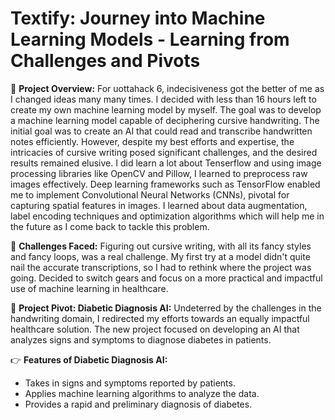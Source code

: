 # **Textify: Journey into Machine Learning Models - Learning from Challenges and Pivots**

🌟 **Project Overview:**
For uottahack 6, indecisiveness got the better of me as I changed ideas many many times. I decided with less than 16 hours left to create my own machine learning model by myself. The goal was to develop a machine learning model capable of deciphering cursive handwriting. The initial goal was to create an AI that could read and transcribe handwritten notes efficiently. However, despite my best efforts and expertise, the intricacies of cursive writing posed significant challenges, and the desired results remained elusive. I did learn a lot about Tenserflow and using image processing libraries like OpenCV and Pillow, I learned to preprocess raw images effectively. Deep learning frameworks such as TensorFlow enabled me to implement Convolutional Neural Networks (CNNs), pivotal for capturing spatial features in images. I learned about data augmentation, label encoding techniques and optimization algorithms which will help me in the future as I come back to tackle this problem.

🤔 **Challenges Faced:**
Figuring out cursive writing, with all its fancy styles and fancy loops, was a real challenge. My first try at a model didn't quite nail the accurate transcriptions, so I had to rethink where the project was going. Decided to switch gears and focus on a more practical and impactful use of machine learning in healthcare.

🚀 **Project Pivot: Diabetic Diagnosis AI:**
Undeterred by the challenges in the handwriting domain, I redirected my efforts towards an equally impactful healthcare solution. The new project focused on developing an AI that analyzes signs and symptoms to diagnose diabetes in patients.

👉 **Features of Diabetic Diagnosis AI:**
- Takes in signs and symptoms reported by patients.
- Applies machine learning algorithms to analyze the data.
- Provides a rapid and preliminary diagnosis of diabetes.

